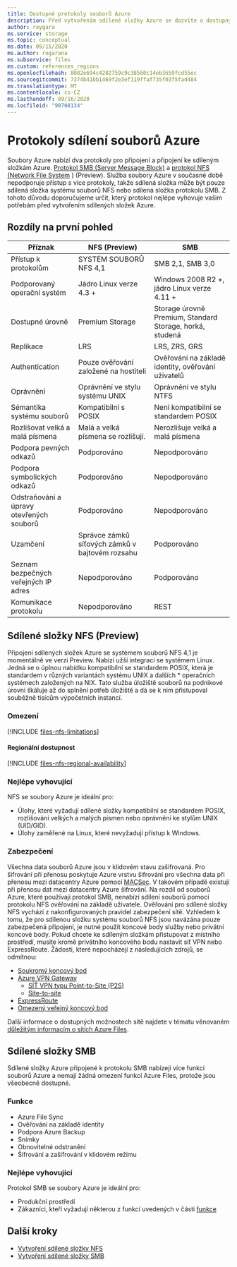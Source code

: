 ```yaml
---
title: Dostupné protokoly souborů Azure
description: Před vytvořením sdílené složky Azure se dozvíte o dostupných protokolech.
author: roygara
ms.service: storage
ms.topic: conceptual
ms.date: 09/15/2020
ms.author: rogarana
ms.subservice: files
ms.custom: references_regions
ms.openlocfilehash: 8082e694c4282759c9c38560c14eb3659fcd55ec
ms.sourcegitcommit: 7374b41bb1469f2e3ef119ffaf735f03f5fad484
ms.translationtype: MT
ms.contentlocale: cs-CZ
ms.lasthandoff: 09/16/2020
ms.locfileid: "90708134"
---
```

# <a name="azure-file-share-protocols"></a>Protokoly sdílení souborů Azure

Soubory Azure nabízí dva protokoly pro připojení a připojení ke sdíleným složkám Azure. [Protokol SMB (Server Message Block)](https://msdn.microsoft.com/library/windows/desktop/aa365233.aspx) a [protokol NFS (Network File System](https://en.wikipedia.org/wiki/Network_File_System) ) (Preview). Služba soubory Azure v současné době nepodporuje přístup s více protokoly, takže sdílená složka může být pouze sdílená složka systému souborů NFS nebo sdílená složka protokolu SMB. Z tohoto důvodu doporučujeme určit, který protokol nejlépe vyhovuje vašim potřebám před vytvořením sdílených složek Azure.

## <a name="differences-at-a-glance"></a>Rozdíly na první pohled

|Příznak  |NFS (Preview)  |SMB  |
|---------|---------|---------|
|Přístup k protokolům     |SYSTÉM SOUBORŮ NFS 4,1         |SMB 2,1, SMB 3,0         |
|Podporovaný operační systém     |Jádro Linux verze 4.3 +         |Windows 2008 R2 +, jádro Linux verze 4.11 +         |
|Dostupné úrovně     |Premium Storage         |Storage úrovně Premium, Standard Storage, horká, studená         |
|Replikace     |LRS         |LRS, ZRS, GRS         |
|Authentication     |Pouze ověřování založené na hostiteli        |Ověřování na základě identity, ověřování uživatelů         |
|Oprávnění     |Oprávnění ve stylu systému UNIX         |Oprávnění ve stylu NTFS         |
|Sémantika systému souborů     |Kompatibilní s POSIX         |Není kompatibilní se standardem POSIX         |
|Rozlišovat velká a malá písmena     |Malá a velká písmena se rozlišují.         |Nerozlišuje velká a malá písmena         |
|Podpora pevných odkazů     |Podporováno         |Nepodporováno         |
|Podpora symbolických odkazů     |Podporováno         |Nepodporováno         |
|Odstraňování a úpravy otevřených souborů     |Podporováno         |Nepodporováno         |
|Uzamčení     |Správce zámků síťových zámků v bajtovém rozsahu         |Podporováno         |
|Seznam bezpečných veřejných IP adres | Nepodporováno | Podporováno|
|Komunikace protokolu| Nepodporováno | REST|

## <a name="nfs-shares-preview"></a>Sdílené složky NFS (Preview)

Připojení sdílených složek Azure se systémem souborů NFS 4,1 je momentálně ve verzi Preview. Nabízí užší integraci se systémem Linux. Jedná se o úplnou nabídku kompatibilní se standardem POSIX, která je standardem v různých variantách systému UNIX a dalších * operačních systémech založených na NIX. Tato služba úložiště souborů na podnikové úrovni škáluje až do splnění potřeb úložiště a dá se k nim přistupoval souběžně tisícům výpočetních instancí.

### <a name="limitations"></a>Omezení

[!INCLUDE [files-nfs-limitations](../../../includes/files-nfs-limitations.md)]

#### <a name="regional-availability"></a>Regionální dostupnost

[!INCLUDE [files-nfs-regional-availability](../../../includes/files-nfs-regional-availability.md)]

### <a name="best-suited"></a>Nejlépe vyhovující

NFS se soubory Azure je ideální pro:

- Úlohy, které vyžadují sdílené složky kompatibilní se standardem POSIX, rozlišování velkých a malých písmen nebo oprávnění ke stylům UNIX (UID/GID).
- Úlohy zaměřené na Linux, které nevyžadují přístup k Windows.

### <a name="security"></a>Zabezpečení

Všechna data souborů Azure jsou v klidovém stavu zašifrovaná. Pro šifrování při přenosu poskytuje Azure vrstvu šifrování pro všechna data při přenosu mezi datacentry Azure pomocí [MACSec](https://en.wikipedia.org/wiki/IEEE_802.1AE). V takovém případě existují při přenosu dat mezi datacentry Azure šifrování. Na rozdíl od souborů Azure, které používají protokol SMB, nenabízí sdílení souborů pomocí protokolu NFS ověřování na základě uživatele. Ověřování pro sdílené složky NFS vychází z nakonfigurovaných pravidel zabezpečení sítě. Vzhledem k tomu, že pro sdílenou složku systému souborů NFS jsou navázána pouze zabezpečená připojení, je nutné použít koncové body služby nebo privátní koncové body. Pokud chcete ke sdíleným složkám přistupovat z místního prostředí, musíte kromě privátního koncového bodu nastavit síť VPN nebo ExpressRoute. Žádosti, které nepocházejí z následujících zdrojů, se odmítnou:

- [Soukromý koncový bod](storage-files-networking-overview.md#private-endpoints)
- [Azure VPN Gateway](../../vpn-gateway/vpn-gateway-about-vpngateways.md)
    - [SÍŤ VPN typu Point-to-Site (P2S)](../../vpn-gateway/point-to-site-about.md)
    - [Site-to-site](https://docs.microsoft.com/azure/vpn-gateway/design#s2smulti)
- [ExpressRoute](../../expressroute/expressroute-introduction.md)
- [Omezený veřejný koncový bod](storage-files-networking-overview.md#storage-account-firewall-settings)

Další informace o dostupných možnostech sítě najdete v tématu věnovaném [důležitým informacím o sítích Azure Files](storage-files-networking-overview.md).

## <a name="smb-shares"></a>Sdílené složky SMB

Sdílené složky Azure připojené k protokolu SMB nabízejí více funkcí souborů Azure a nemají žádná omezení funkcí Azure Files, protože jsou všeobecně dostupné.

### <a name="features"></a>Funkce

- Azure File Sync
- Ověřování na základě identity
- Podpora Azure Backup
- Snímky
- Obnovitelné odstranění
- Šifrování a zašifrování v klidovém režimu

### <a name="best-suited"></a>Nejlépe vyhovující

Protokol SMB se soubory Azure je ideální pro:

- Produkční prostředí
- Zákazníci, kteří vyžadují některou z funkcí uvedených v části [funkce](#features)

## <a name="next-steps"></a>Další kroky

- [Vytvoření sdílené složky NFS](storage-files-how-to-create-nfs-shares.md)
- [Vytvoření sdílené složky SMB](storage-how-to-create-file-share.md)